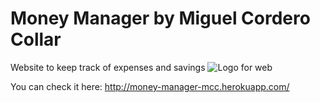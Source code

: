 # Money Manager by Miguel Cordero Collar
 Website to keep track of expenses and savings
 ![Logo for web](https://miguelcorderocollar.github.io/images/pj/monman.png)

 You can check it here:
 http://money-manager-mcc.herokuapp.com/
